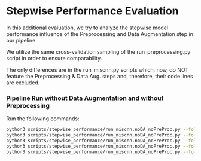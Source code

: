# Stepwise Performance Evaluation

In this additional evaluation, we try to analyze the stepwise model performance influence of the Preprocessing and Data Augmentation step in our pipeline.

We utilize the same cross-validation sampling of the run_preprocessing.py script in order to ensure comparability.

The only differences are in the run_miscnn.py scripts which, now, do NOT feature the Preprocessing & Data Aug. steps and, therefore, their code lines are excluded.

### Pipeline Run without Data Augmentation and without Preprocessing

Run the following commands:

```sh
python3 scripts/stepwise_performance/run_miscnn.noDA_noPreProc.py --fold 0
python3 scripts/stepwise_performance/run_miscnn.noDA_noPreProc.py --fold 1
python3 scripts/stepwise_performance/run_miscnn.noDA_noPreProc.py --fold 2
python3 scripts/stepwise_performance/run_miscnn.noDA_noPreProc.py --fold 3
python3 scripts/stepwise_performance/run_miscnn.noDA_noPreProc.py --fold 4
```
